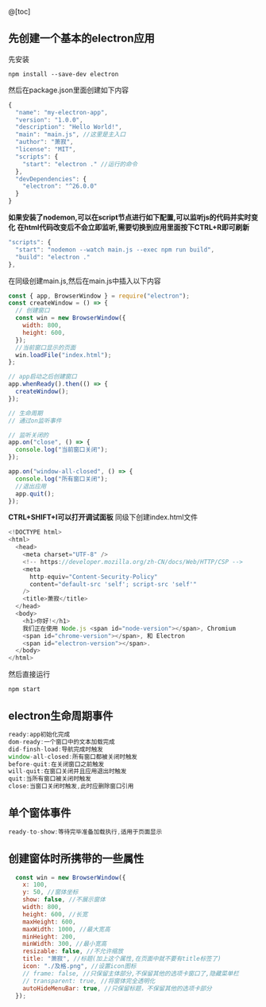 @[toc]
## 先创建一个基本的electron应用
先安装
```
npm install --save-dev electron
```

然后在package.json里面创建如下内容
```js
{
  "name": "my-electron-app",
  "version": "1.0.0",
  "description": "Hello World!",
  "main": "main.js", //这里是主入口
  "author": "萧寂",
  "license": "MIT",
  "scripts": {
    "start": "electron ." //运行的命令
  },
  "devDependencies": {
    "electron": "^26.0.0"
  }
}
```
**如果安装了nodemon,可以在script节点进行如下配置,可以监听js的代码并实时变化**
**在html代码改变后不会立即监听,需要切换到应用里面按下CTRL+R即可刷新**
```js
"scripts": {
  "start": "nodemon --watch main.js --exec npm run build",
  "build": "electron ."
},
```
在同级创建main.js,然后在main.js中插入以下内容
```js
const { app, BrowserWindow } = require("electron");
const createWindow = () => {
  // 创建窗口
  const win = new BrowserWindow({
    width: 800,
    height: 600,
  });
  //当前窗口显示的页面
  win.loadFile("index.html");
};

// app启动之后创建窗口
app.whenReady().then(() => {
  createWindow();
});

// 生命周期
// 通过on监听事件

// 监听关闭的
app.on("close", () => {
  console.log("当前窗口关闭");
});

app.on("window-all-closed", () => {
  console.log("所有窗口关闭");
  //退出应用
  app.quit();
});
```
**CTRL+SHIFT+I可以打开调试面板**
同级下创建index.html文件
```js
<!DOCTYPE html>
<html>
  <head>
    <meta charset="UTF-8" />
    <!-- https://developer.mozilla.org/zh-CN/docs/Web/HTTP/CSP -->
    <meta
      http-equiv="Content-Security-Policy"
      content="default-src 'self'; script-src 'self'"
    />
    <title>萧寂</title>
  </head>
  <body>
    <h1>你好!</h1>
    我们正在使用 Node.js <span id="node-version"></span>, Chromium
    <span id="chrome-version"></span>, 和 Electron
    <span id="electron-version"></span>.
  </body>
</html>
```
然后直接运行
```
npm start
```
## electron生命周期事件
```js
ready:app初始化完成
dom-ready:一个窗口中的文本加载完成
did-finsh-load:导航完成时触发
window-all-closed:所有窗口都被关闭时触发
before-quit:在关闭窗口之前触发
will-quit:在窗口关闭并且应用退出时触发
quit:当所有窗口被关闭时触发
close:当窗口关闭时触发,此时应删除窗口引用
```
## 单个窗体事件
```js
ready-to-show:等待完毕准备加载执行,适用于页面显示
```
## 创建窗体时所携带的一些属性
```js
  const win = new BrowserWindow({
    x: 100,
    y: 50, //窗体坐标
    show: false, //不展示窗体
    width: 800,
    height: 600, //长宽
    maxHeight: 600,
    maxWidth: 1000, //最大宽高
    minHeight: 200,
    minWidth: 300, //最小宽高
    resizable: false, //不允许缩放
    title: "萧寂", //标题(加上这个属性,在页面中就不要有title标签了)
    icon: "./及格.png", //设置icon图标
    // frame: false, //只保留主体部分,不保留其他的选项卡窗口了,隐藏菜单栏
    // transparent: true, //将窗体完全透明化
    autoHideMenuBar: true, //只保留标题，不保留其他的选项卡部分
  });
```
